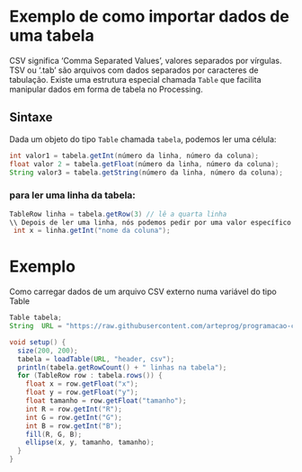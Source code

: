 # Exemplo de como importar dados de uma tabela
 
 CSV significa ‘Comma Separated Values’, valores separados por vírgulas. 
 TSV ou ‘.tab’ são arquivos com dados separados por caracteres de tabulação. 
 Existe uma estrutura especial chamada `Table` que facilita manipular dados em forma de tabela no Processing.

## Sintaxe

Dada um objeto do tipo `Table` chamada `tabela`, podemos ler uma célula:
 ```java
 int valor1 = tabela.getInt(número da linha, número da coluna);
 float valor 2 = tabela.getFloat(número da linha, número da coluna);
 String valor3 = tabela.getString(número da linha, número da coluna);
 ```
### para ler uma linha da tabela:
```java
TableRow linha = tabela.getRow(3) // lê a quarta linha
\\ Depois de ler uma linha, nós podemos pedir por uma valor específico de uma coluna
 int x = linha.getInt("nome da coluna");
```

# Exemplo

Como carregar dados de um arquivo CSV externo numa variável do tipo Table

```java
Table tabela;
String  URL = "https://raw.githubusercontent.com/arteprog/programacao-criativa/master/assets/data/tabela.csv";

void setup() {
  size(200, 200);
  tabela = loadTable(URL, "header, csv");
  println(tabela.getRowCount() + " linhas na tabela"); 
  for (TableRow row : tabela.rows()) {
    float x = row.getFloat("x");
    float y = row.getFloat("y");
    float tamanho = row.getFloat("tamanho");
    int R = row.getInt("R");
    int G = row.getInt("G");
    int B = row.getInt("B");
    fill(R, G, B);
    ellipse(x, y, tamanho, tamanho);
  }
}
```
